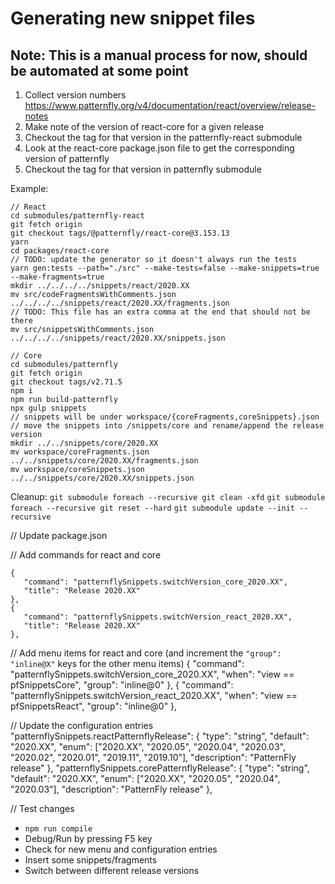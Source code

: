# Generating new snippet files

## Note: This is a manual process for now, should be automated at some point

1. Collect version numbers
   https://www.patternfly.org/v4/documentation/react/overview/release-notes
2. Make note of the version of react-core for a given release
3. Checkout the tag for that version in the patternfly-react submodule
4. Look at the react-core package.json file to get the corresponding version of patternfly
5. Checkout the tag for that version in patternfly submodule

Example:
```
// React
cd submodules/patternfly-react
git fetch origin
git checkout tags/@patternfly/react-core@3.153.13
yarn
cd packages/react-core
// TODO: update the generator so it doesn't always run the tests
yarn gen:tests --path="./src" --make-tests=false --make-snippets=true --make-fragments=true
mkdir ../../../../snippets/react/2020.XX
mv src/codeFragmentsWithComments.json ../../../../snippets/react/2020.XX/fragments.json
// TODO: This file has an extra comma at the end that should not be there
mv src/snippetsWithComments.json ../../../../snippets/react/2020.XX/snippets.json

// Core
cd submodules/patternfly
git fetch origin
git checkout tags/v2.71.5
npm i
npm run build-patternfly
npx gulp snippets
// snippets will be under workspace/{coreFragments,coreSnippets}.json
// move the snippets into /snippets/core and rename/append the release version
mkdir ../../snippets/core/2020.XX
mv workspace/coreFragments.json ../../snippets/core/2020.XX/fragments.json
mv workspace/coreSnippets.json ../../snippets/core/2020.XX/snippets.json
```

Cleanup:
`git submodule foreach --recursive git clean -xfd`
`git submodule foreach --recursive git reset --hard`
`git submodule update --init --recursive`


// Update package.json

// Add commands for react and core
```
{
   "command": "patternflySnippets.switchVersion_core_2020.XX",
   "title": "Release 2020.XX"
},
{
   "command": "patternflySnippets.switchVersion_react_2020.XX",
   "title": "Release 2020.XX"
},
```

// Add menu items for react and core (and increment the `"group": "inline@X"` keys for the other menu items)
{
   "command": "patternflySnippets.switchVersion_core_2020.XX",
   "when": "view == pfSnippetsCore",
   "group": "inline@0"
},
{
   "command": "patternflySnippets.switchVersion_react_2020.XX",
   "when": "view == pfSnippetsReact",
   "group": "inline@0"
},

// Update the configuration entries
"patternflySnippets.reactPatternflyRelease": {
   "type": "string",
   "default": "2020.XX",
   "enum": ["2020.XX", "2020.05", "2020.04", "2020.03", "2020.02", "2020.01", "2019.11", "2019.10"],
   "description": "PatternFly release"
},
"patternflySnippets.corePatternflyRelease": {
   "type": "string",
   "default": "2020.XX",
   "enum": ["2020.XX", "2020.05", "2020.04", "2020.03"],
   "description": "PatternFly release"
},


// Test changes
- `npm run compile`
- Debug/Run by pressing F5 key
- Check for new menu and configuration entries
- Insert some snippets/fragments
- Switch between different release versions
